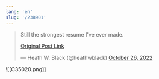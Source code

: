 ```yaml
---
lang: 'en'
slug: '/23B901'
---
```


<blockquote class="twitter-tweet">

Still the strongest resume I&#39;ve ever made.

[Original Post Link](https://t.co/56r6UvYCeD)

&mdash; Heath W. Black (@heathwblack) [October 26, 2022](https://twitter.com/heathwblack/status/1585375536272257024?ref_src=twsrc%5Etfw)

</blockquote>

![[C35020.png]]

